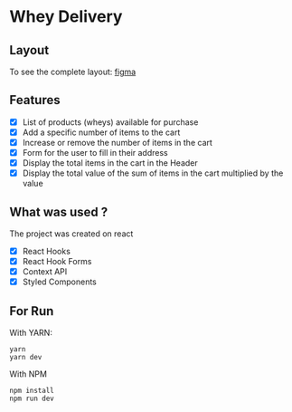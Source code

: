 # Whey Delivery

## Layout

To see the complete layout: [figma](https://www.figma.com/file/dnSn4QPDo24tdk1weJuHD8/Whey-Delivery?type=design&node-id=222%3A564&mode=design&t=bpYTcyzo45UR6Y4K-1)

<!-- image -->

## Features

- [x] List of products (wheys) available for purchase
- [x] Add a specific number of items to the cart
- [x] Increase or remove the number of items in the cart
- [x] Form for the user to fill in their address
- [x] Display the total items in the cart in the Header
- [x] Display the total value of the sum of items in the cart multiplied by the value

## What was used ?

The project was created on react

- [x] React Hooks
- [x] React Hook Forms
- [x] Context API
- [x] Styled Components

## For Run

With YARN:

```
yarn
yarn dev
```

With NPM

```
npm install
npm run dev
```

